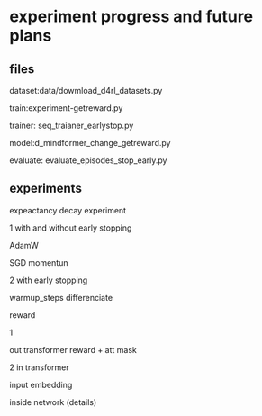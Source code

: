 # experiment progress and future plans



## files

dataset:data/dowmload_d4rl_datasets.py

train:experiment-getreward.py

trainer: seq_traianer_earlystop.py

model:d_mindformer_change_getreward.py

evaluate: evaluate_episodes_stop_early.py



## experiments

expeactancy decay experiment

1 with and without early stopping

AdamW

SGD momentun

2 with early stopping

warmup_steps differenciate


reward

1

out transformer reward + att mask

2 in transformer

input  embedding

inside network (details)
